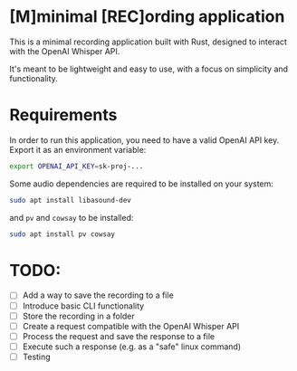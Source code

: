 # [M]minimal [REC]ording application

This is a minimal recording application built with Rust, designed to interact with the OpenAI Whisper API.

It's meant to be lightweight and easy to use, with a focus on simplicity and functionality.

# Requirements
In order to run this application, you need to have a valid OpenAI API key. Export it as an environment variable:
```bash
export OPENAI_API_KEY=sk-proj-...
```

Some audio dependencies are required to be installed on your system:
```bash
sudo apt install libasound-dev
```
and `pv` and `cowsay` to be installed:
```bash
sudo apt install pv cowsay
```


# TODO:

- [ ] Add a way to save the recording to a file
- [ ] Introduce basic CLI functionality
- [ ] Store the recording in a folder
- [ ] Create a request compatible with the OpenAI Whisper API
- [ ] Process the request and save the response to a file
- [ ] Execute such a response (e.g. as a "safe" linux command)
- [ ] Testing
